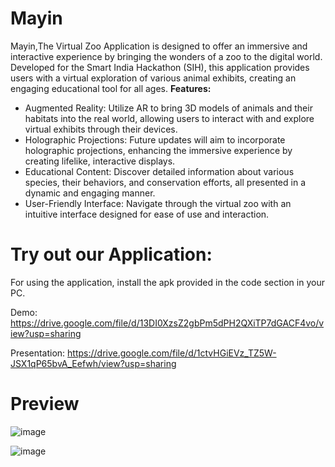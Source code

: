 # Mayin
Mayin,The Virtual Zoo Application is designed to offer an immersive and interactive experience by bringing the wonders of a zoo to the digital world. Developed for the Smart India Hackathon (SIH), this application provides users with a virtual exploration of various animal exhibits, creating an engaging educational tool for all ages.
**Features:**
- Augmented Reality: Utilize AR to bring 3D models of animals and their habitats into the real world, allowing users to interact with and explore virtual exhibits through their devices.
- Holographic Projections: Future updates will aim to incorporate holographic projections, enhancing the immersive experience by creating lifelike, interactive displays.
- Educational Content: Discover detailed information about various species, their behaviors, and conservation efforts, all presented in a dynamic and engaging manner.
- User-Friendly Interface: Navigate through the virtual zoo with an intuitive interface designed for ease of use and interaction.

# Try out our Application: 
For using the application, install the apk provided in the code section in your PC. 

Demo: https://drive.google.com/file/d/13DI0XzsZ2gbPm5dPH2QXiTP7dGACF4vo/view?usp=sharing

Presentation: https://drive.google.com/file/d/1ctvHGiEVz_TZ5W-JSX1qP65bvA_Eefwh/view?usp=sharing
# Preview
![image](https://github.com/user-attachments/assets/2b504a31-505e-4cbc-9b32-25bd018f2749)

![image](https://github.com/user-attachments/assets/f22667ad-e8d1-4005-b764-7a4bc8f33ab0)
